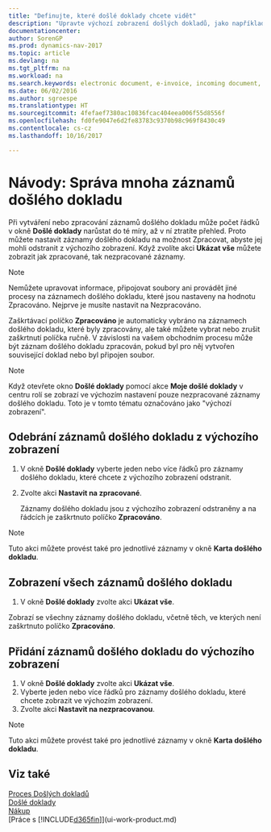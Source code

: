 ```yaml
---
title: "Definujte, které došlé doklady chcete vidět"
description: "Upravte výchozí zobrazení došlých dokladů, jako například e-faktur, abyste zlepšili přehled o zpracovaných a nezpracovaných záznamech."
documentationcenter: 
author: SorenGP
ms.prod: dynamics-nav-2017
ms.topic: article
ms.devlang: na
ms.tgt_pltfrm: na
ms.workload: na
ms.search.keywords: electronic document, e-invoice, incoming document, OCR, ecommerce, document exchange, import invoice
ms.date: 06/02/2016
ms.author: sgroespe
ms.translationtype: HT
ms.sourcegitcommit: 4fefaef7380ac10836fcac404eea006f55d8556f
ms.openlocfilehash: fd0fe9047e6d2fe83783c9370b98c969f8430c49
ms.contentlocale: cs-cz
ms.lasthandoff: 10/16/2017

---
```

# <a name="how-to-manage-many-incoming-document-records"></a>Návody: Správa mnoha záznamů došlého dokladu
Při vytváření nebo zpracování záznamů došlého dokladu může počet řádků v okně **Došlé doklady** narůstat do té míry, až v ní ztratíte přehled. Proto můžete nastavit záznamy došlého dokladu na možnost Zpracovat, abyste jej mohli odstranit z výchozího zobrazení. Když zvolíte akci **Ukázat vše** můžete zobrazit jak zpracované, tak nezpracované záznamy.

> [!NOTE]  
>   Nemůžete upravovat informace, připojovat soubory ani provádět jiné procesy na záznamech došlého dokladu, které jsou nastaveny na hodnotu Zpracováno. Nejprve je musíte nastavit na Nezpracováno.

Zaškrtávací políčko **Zpracováno** je automaticky vybráno na záznamech došlého dokladu, které byly zpracovány, ale také můžete vybrat nebo zrušit zaškrtnutí políčka ručně. V závislosti na vašem obchodním procesu může být záznam došlého dokladu zpracován, pokud byl pro něj vytvořen související doklad nebo byl připojen soubor.

> [!NOTE]  
>   Když otevřete okno **Došlé doklady** pomocí akce **Moje došlé doklady** v centru rolí se zobrazí ve výchozím nastavení pouze nezpracované záznamy došlého dokladu. Toto je v tomto tématu označováno jako "výchozí zobrazení".

## <a name="to-remove-incoming-document-records-from-the-default-view"></a>Odebrání záznamů došlého dokladu z výchozího zobrazení
1. V okně **Došlé doklady** vyberte jeden nebo více řádků pro záznamy došlého dokladu, které chcete z výchozího zobrazení odstranit.
2. Zvolte akci **Nastavit na zpracované**.

    Záznamy došlého dokladu jsou z výchozího zobrazení odstraněny a na řádcích je zaškrtnuto políčko **Zpracováno**.

> [!NOTE]  
>   Tuto akci můžete provést také pro jednotlivé záznamy v okně **Karta došlého dokladu**.

## <a name="to-view-all-incoming-document-records"></a>Zobrazení všech záznamů došlého dokladu
1. V okně **Došlé doklady** zvolte akci **Ukázat vše**.

Zobrazí se všechny záznamy došlého dokladu, včetně těch, ve kterých není zaškrtnuto políčko **Zpracováno**.

## <a name="to-add-incoming-document-records-to-the-default-view"></a>Přidání záznamů došlého dokladu do výchozího zobrazení
1. V okně **Došlé doklady** zvolte akci **Ukázat vše**.
2. Vyberte jeden nebo více řádků pro záznamy došlého dokladu, které chcete zobrazit ve výchozím zobrazení.
3. Zvolte akci **Nastavit na nezpracovanou**.  

> [!NOTE]  
>   Tuto akci můžete provést také pro jednotlivé záznamy v okně **Karta došlého dokladu**.

## <a name="see-also"></a>Viz také
[Proces Došlých dokladů](across-process-income-documents.md)  
[Došlé doklady](across-income-documents.md)  
[Nákup](purchasing-manage-purchasing.md)  
[Práce s [!INCLUDE[d365fin](includes/d365fin_md.md)]](ui-work-product.md)

